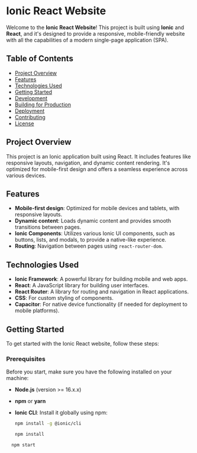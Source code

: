 # Ionic React Website

Welcome to the **Ionic React Website**! This project is built using **Ionic** and **React**, and it's designed to provide a responsive, mobile-friendly website with all the capabilities of a modern single-page application (SPA).

## Table of Contents

- [Project Overview](#project-overview)
- [Features](#features)
- [Technologies Used](#technologies-used)
- [Getting Started](#getting-started)
- [Development](#development)
- [Building for Production](#building-for-production)
- [Deployment](#deployment)
- [Contributing](#contributing)
- [License](#license)

## Project Overview

This project is an Ionic application built using React. It includes features like responsive layouts, navigation, and dynamic content rendering. It's optimized for mobile-first design and offers a seamless experience across various devices.

## Features

- **Mobile-first design**: Optimized for mobile devices and tablets, with responsive layouts.
- **Dynamic content**: Loads dynamic content and provides smooth transitions between pages.
- **Ionic Components**: Utilizes various Ionic UI components, such as buttons, lists, and modals, to provide a native-like experience.
- **Routing**: Navigation between pages using `react-router-dom`.

## Technologies Used

- **Ionic Framework**: A powerful library for building mobile and web apps.
- **React**: A JavaScript library for building user interfaces.
- **React Router**: A library for routing and navigation in React applications.
- **CSS**: For custom styling of components.
- **Capacitor**: For native device functionality (if needed for deployment to mobile platforms).

## Getting Started

To get started with the Ionic React website, follow these steps:

### Prerequisites

Before you start, make sure you have the following installed on your machine:

- **Node.js** (version >= 16.x.x)
- **npm** or **yarn**
- **Ionic CLI**: Install it globally using npm:

  ```bash
  npm install -g @ionic/cli
  ```

  ```bash
  npm install
  ```

```bash
  npm start
```
